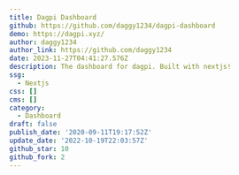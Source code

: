 ```yaml
---
title: Dagpi Dashboard
github: https://github.com/daggy1234/dagpi-dashboard
demo: https://dagpi.xyz/
author: daggy1234
author_link: https://github.com/daggy1234
date: 2023-11-27T04:41:27.576Z
description: The dashboard for dagpi. Built with nextjs!
ssg:
  - Nextjs
css: []
cms: []
category:
  - Dashboard
draft: false
publish_date: '2020-09-11T19:17:52Z'
update_date: '2022-10-19T22:03:57Z'
github_star: 10
github_fork: 2
---
```

